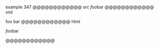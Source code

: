example 347
@@@@@@@@@@@@ src
*foo*bar
@@@@@@@@@@@@ xml
<?xml version="1.0" encoding="UTF-8"?>
<!DOCTYPE document SYSTEM "CommonMark.dtd">
<document xmlns="http://commonmark.org/xml/1.0">
  <paragraph>
    <emph>
      <text>foo</text>
    </emph>
    <text>bar</text>
  </paragraph>
</document>
@@@@@@@@@@@@ html
<p><em>foo</em>bar</p>
@@@@@@@@@@@@
